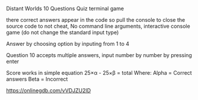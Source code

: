 Distant Worlds 10 Questions Quiz terminal game

there correct answers appear in the code so pull the console to close the source code to not cheat, No command line arguments, interactive console game (do not change the standard input type)

Answer by choosing option by inputing from 1 to 4

Question 10 accepts multiple answers, input number by number by pressing enter

Score works in simple equation 25×α - 25×β = total
Where:
Alpha = Correct answers
Beta = Incorrect

https://onlinegdb.com/vVDJZU2ID
